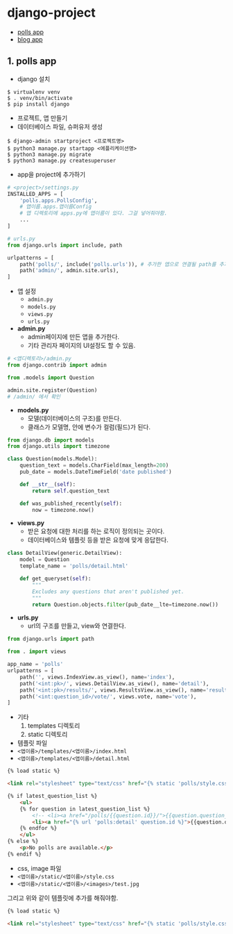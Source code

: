 # django-project

- [polls app](#1.-polls-app)
- [blog app](#2.-blog-app)

## 1. polls app

- django 설치

```shell
$ virtualenv venv
$ . venv/bin/activate
$ pip install django
```

- 프로젝트, 앱 만들기
- 데이터베이스 파일, 슈퍼유저 생성

```shell
$ django-admin startproject <프로젝트명>
$ python3 manage.py startapp <에플리케이션명>
$ python3 manage.py migrate
$ python3 manage.py createsuperuser
```

- app을 project에 추가하기

```python
# <project>/settings.py
INSTALLED_APPS = [
    'polls.apps.PollsConfig', 
    # 앱이름.apps.앱이름Config
    # 앱 디렉토리에 apps.py에 앱이름이 있다. 그걸 넣어줘야함.
    ...
]

# urls.py
from django.urls import include, path

urlpatterns = [
    path('polls/', include('polls.urls')), # 추가한 앱으로 연결될 path를 추가한다.
    path('admin/', admin.site.urls),
]
```

- 앱 설정
  - `admin.py` 
  - `models.py`
  - `views.py`
  - `urls.py`
- **admin.py**
  - admin페이지에 만든 앱을 추가한다.
  - 기타 관리자 페이지의 UI설정도 할 수 있음.

```python
# <앱디렉토리>/admin.py
from django.contrib import admin

from .models import Question

admin.site.register(Question)
# /admin/ 에서 확인
```

- **models.py**
  - 모델(데이터베이스의 구조)를 만든다. 
  - 클래스가 모델명, 안에 변수가 컬럼(필드)가 된다.

```python
from django.db import models
from django.utils import timezone

class Question(models.Model):
    question_text = models.CharField(max_length=200)
    pub_date = models.DateTimeField('date published')

    def __str__(self):
        return self.question_text

    def was_published_recently(self):
        now = timezone.now()
```

- **views.py**
  - 받은 요청에 대한 처리를 하는 로직이 정의되는 곳이다. 
  - 데이터베이스와 템플릿 등을 받은 요청에 맞게 응답한다.

```python
class DetailView(generic.DetailView):
    model = Question
    template_name = 'polls/detail.html'

    def get_queryset(self):
        """
        Excludes any questions that aren't published yet.
        """
        return Question.objects.filter(pub_date__lte=timezone.now())
```

- **urls.py**
  - url의 구조를 만들고, view와 연결한다. 

```python
from django.urls import path

from . import views

app_name = 'polls'
urlpatterns = [
    path('', views.IndexView.as_view(), name='index'),
    path('<int:pk>/', views.DetailView.as_view(), name='detail'),
    path('<int:pk>/results/', views.ResultsView.as_view(), name='results'),
    path('<int:question_id>/vote/', views.vote, name='vote'),
]
```

- 기타
  1. templates 디렉토리
  2. static 디렉토리
- 템플릿 파일
- `<앱이름>/templates/<앱이름>/index.html`
- `<앱이름>/templates/<앱이름>/detail.html`

```html
{% load static %}

<link rel="stylesheet" type="text/css" href="{% static 'polls/style.css' %}">

{% if latest_question_list %}
    <ul>
    {% for question in latest_question_list %}
        <!-- <li><a href="/polls/{{question.id}}/">{{question.question_text}}</a></li> -->
        <li><a href="{% url 'polls:detail' question.id %}">{{question.question_text}}</a></li>
    {% endfor %}
    </ul>
{% else %}
    <p>No polls are available.</p>
{% endif %}
```

- css, image 파일
- `<앱이름>/static/<앱이름>/style.css`
- `<앱이름>/static/<앱이름>/<images>/test.jpg`

그리고 위와 같이 템플릿에 추가를 해줘야함.

```html
{% load static %}

<link rel="stylesheet" type="text/css" href="{% static 'polls/style.css' %}">
```
